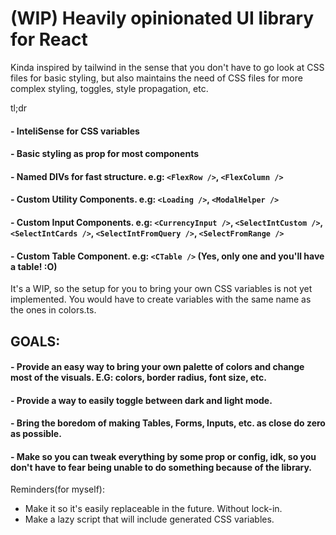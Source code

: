 # (WIP) Heavily opinionated UI library for React

Kinda inspired by tailwind in the sense that you don't have to go look at CSS files for basic styling, but also maintains the need of CSS files for more complex styling, toggles, style propagation, etc.

tl;dr

#### - InteliSense for CSS variables
#### - Basic styling as prop for most components
#### - Named DIVs for fast structure. e.g: `<FlexRow />`, `<FlexColumn />`
#### - Custom Utility Components. e.g: `<Loading />`, `<ModalHelper />`
#### - Custom Input Components. e.g: `<CurrencyInput />`, `<SelectIntCustom />`, `<SelectIntCards />`, `<SelectIntFromQuery />`, `<SelectFromRange />`
#### - Custom Table Component. e.g: `<CTable />` (Yes, only one and you'll have a table! :O)

It's  a WIP, so the setup for you to bring your own CSS variables is not yet implemented. You would have to create variables with the same name as the ones in colors.ts.

## GOALS:
#### - Provide an easy way to bring your own palette of colors and change most of the visuals. E.G: colors, border radius, font size, etc.
#### - Provide a way to easily toggle between dark and light mode.
#### - Bring the boredom of making Tables, Forms, Inputs, etc. as close do zero as possible.
#### - Make so you can tweak everything by some prop or config, idk, so you don't have to fear being unable to do something because of the library.

Reminders(for myself):
- Make it so it's easily replaceable in the future. Without lock-in.
- Make a lazy script that will include generated CSS variables. 